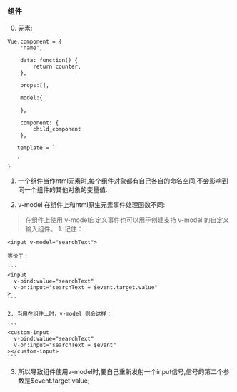 ### 组件
0. 元素:
```
Vue.component = {
	'name',

	data: function() {
		return counter;
	},

	props:[],

	model:{

	},

	component: {
		child_component
	},

   template = `

   `
}
```
1. 一个组件当作html元素时,每个组件对象都有自己各自的命名空间,不会影响到同一个组件的其他对象的变量值.

2. v-model 在组件上和html原生元素事件处理函数不同:
> 在组件上使用 v-model自定义事件也可以用于创建支持 v-model 的自定义输入组件。
	1. 记住：

	<input v-model="searchText">

	等价于：

	```
	<input
	  v-bind:value="searchText"
	  v-on:input="searchText = $event.target.value"
	>
	```

	2. 当用在组件上时，v-model 则会这样：

	```
	<custom-input
	  v-bind:value="searchText"
	  v-on:input="searchText = $event"
	></custom-input>
	```

3. 所以导致组件使用v-model时,要自己重新发射一个input信号,信号的第二个参数是$event.target.value;

